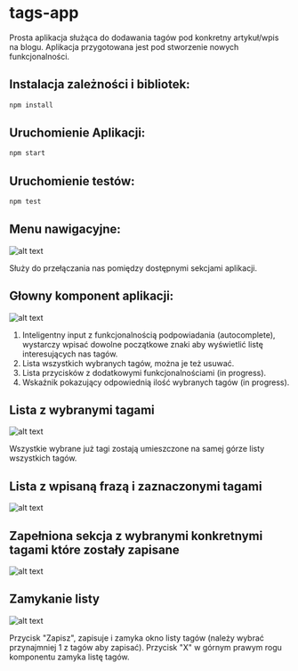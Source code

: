 # tags-app
Prosta aplikacja służąca do dodawania tagów pod konkretny artykuł/wpis na blogu. Aplikacja przygotowana jest pod stworzenie nowych funkcjonalności.

## Instalacja zależności i bibliotek:
```bash
npm install
```

## Uruchomienie Aplikacji:
```bash
npm start
```

## Uruchomienie testów:
```bash
npm test
```

## Menu nawigacyjne:
![alt text](image.png)

Służy do przełączania nas pomiędzy dostępnymi sekcjami aplikacji.

## Głowny komponent aplikacji:
![alt text](image-1.png)

1. Inteligentny input z funkcjonalnością podpowiadania (autocomplete), wystarczy wpisać dowolne początkowe znaki aby wyświetlić listę interesujących nas tagów.
2. Lista wszystkich wybranych tagów, można je też usuwać.
3. Lista przycisków z dodatkowymi funkcjonalnościami (in progress).
4. Wskaźnik pokazujący odpowiednią ilość wybranych tagów (in progress).

## Lista z wybranymi tagami
![alt text](image-2.png)

Wszystkie wybrane już tagi zostają umieszczone na samej górze listy wszystkich tagów.

## Lista z wpisaną frazą i zaznaczonymi tagami
![alt text](image-3.png)

## Zapełniona sekcja z wybranymi konkretnymi tagami które zostały zapisane
![alt text](image-4.png)

## Zamykanie listy
![alt text](image-5.png)

Przycisk "Zapisz", zapisuje i zamyka okno listy tagów (należy wybrać przynajmniej 1 z tagów aby zapisać).
Przycisk "X" w górnym prawym rogu komponentu zamyka listę tagów.

